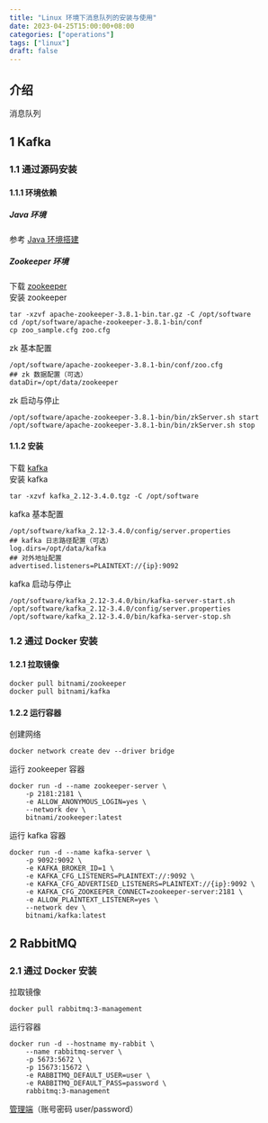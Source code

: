 ```yaml
---
title: "Linux 环境下消息队列的安装与使用"
date: 2023-04-25T15:00:00+08:00
categories: ["operations"]
tags: ["linux"]
draft: false
---
```


## 介绍

消息队列

## 1 Kafka

### 1.1 通过源码安装

#### 1.1.1 环境依赖

##### Java 环境

参考 [Java 环境搭建](../chapter12/#1-java-环境)

##### Zookeeper 环境

下载 [zookeeper](https://mirrors.tuna.tsinghua.edu.cn/apache/zookeeper/zookeeper-3.8.1/apache-zookeeper-3.8.1-bin.tar.gz)  
安装 zookeeper
```
tar -xzvf apache-zookeeper-3.8.1-bin.tar.gz -C /opt/software
cd /opt/software/apache-zookeeper-3.8.1-bin/conf
cp zoo_sample.cfg zoo.cfg
```
zk 基本配置
```
/opt/software/apache-zookeeper-3.8.1-bin/conf/zoo.cfg
## zk 数据配置（可选）
dataDir=/opt/data/zookeeper
```
zk 启动与停止
```
/opt/software/apache-zookeeper-3.8.1-bin/bin/zkServer.sh start
/opt/software/apache-zookeeper-3.8.1-bin/bin/zkServer.sh stop
```

#### 1.1.2 安装

下载 [kafka](https://mirrors.tuna.tsinghua.edu.cn/apache/kafka/3.4.0/kafka_2.12-3.4.0.tgz)  
安装 kafka
```
tar -xzvf kafka_2.12-3.4.0.tgz -C /opt/software
```
kafka 基本配置
```
/opt/software/kafka_2.12-3.4.0/config/server.properties
## kafka 日志路径配置（可选）
log.dirs=/opt/data/kafka
## 对外地址配置
advertised.listeners=PLAINTEXT://{ip}:9092
```
kafka 启动与停止
```
/opt/software/kafka_2.12-3.4.0/bin/kafka-server-start.sh /opt/software/kafka_2.12-3.4.0/config/server.properties
/opt/software/kafka_2.12-3.4.0/bin/kafka-server-stop.sh
```

### 1.2 通过 Docker 安装

#### 1.2.1 拉取镜像

```
docker pull bitnami/zookeeper
docker pull bitnami/kafka
```

#### 1.2.2 运行容器

创建网络
```
docker network create dev --driver bridge
```
运行 zookeeper 容器
```
docker run -d --name zookeeper-server \
    -p 2181:2181 \
    -e ALLOW_ANONYMOUS_LOGIN=yes \
    --network dev \
    bitnami/zookeeper:latest
```
运行 kafka 容器
```
docker run -d --name kafka-server \
    -p 9092:9092 \
    -e KAFKA_BROKER_ID=1 \
    -e KAFKA_CFG_LISTENERS=PLAINTEXT://:9092 \
    -e KAFKA_CFG_ADVERTISED_LISTENERS=PLAINTEXT://{ip}:9092 \
    -e KAFKA_CFG_ZOOKEEPER_CONNECT=zookeeper-server:2181 \
    -e ALLOW_PLAINTEXT_LISTENER=yes \
    --network dev \
    bitnami/kafka:latest
```

## 2 RabbitMQ

### 2.1 通过 Docker 安装

拉取镜像
```
docker pull rabbitmq:3-management
```
运行容器
```
docker run -d --hostname my-rabbit \
    --name rabbitmq-server \
    -p 5673:5672 \
    -p 15673:15672 \
    -e RABBITMQ_DEFAULT_USER=user \
    -e RABBITMQ_DEFAULT_PASS=password \
    rabbitmq:3-management
```
[管理端](http://localhost:15672)（账号密码 user/password）